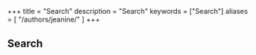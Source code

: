 +++
title = "Search"
description = "Search"
keywords = ["Search"]
aliases = [
    "/authors/jeanine/" 
]
+++

Search
-----------

<script async src="https://cse.google.com/cse.js?cx=016257844986290007205:8jpjmihwmzf"></script>
<div class="gcse-search"></div>